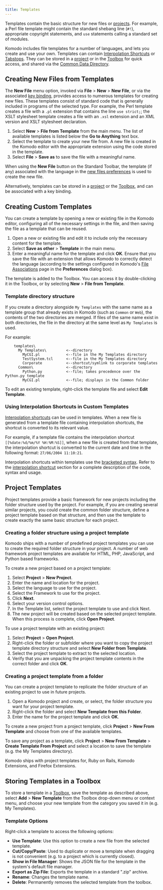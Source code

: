 ```yaml
---
title: Templates
---
```

Templates contain the basic structure for new files or [projects](#project_templates). For example, a Perl file template might contain the standard shebang line (`#!`), appropriate copyright statements, and `use` statements calling a standard set of modules.

Komodo includes file templates for a number of languages, and lets you create and use your own. Templates can contain [Interpolation Shortcuts](shortcuts.html) or [Tabstops](tabstops.html). They can be stored in a [project](project.html) or in the [Toolbox](toolbox.html) for quick access, and shared via the [Common Data Directory](prefs.html#Shared_Support).

<a name="templates_newmenu" id="templates_newmenu"></a>
## Creating New Files from Templates

The **New File** menu option, invoked via **File** > **New** > **New File**, or via the associated [key binding](prefs.html#Config_Key_Bindings), provides access to numerous templates for creating new files. These templates consist of standard code that is generally included in programs of the selected type. For example, the Perl template creates a file with a `.pl` extension that contains the line `use strict;`; the XSLT stylesheet template creates a file with an `.xsl` extension and an XML version and XSLT stylesheet declaration.

1. Select **New** > **File from Template** from the main menu. The list of available templates is listed below the **Go to Anything** text box.
2. Select the template to create your new file from. A new file is created in the Komodo editor with the appropriate extension using the code stored in the template.
3. Select **File** > **Save as** to save the file with a meaningful name.

When using the **New File** button on the Standard Toolbar, the template (if any) associated with the language in the [new files preferences](prefs.html#new_files) is used to create the new file.

Alternatively, templates can be stored in a [project](project.html) or the [Toolbox](toolbox.html), and can be associated with a key binding.

<a name="create_custom" id="create_custom"></a>
## Creating Custom Templates

You can create a template by opening a new or existing file in the Komodo editor, configuring all of the necessary settings in the file, and then saving the file as a template that can be reused.

1. Open a new or existing file and edit it to include only the necessary content for the template.
1. Select **Save as other** > **Template** in the main menu.
1. Enter a meaningful name for the template and click **OK**. Ensure that you save the file with an extension that allows Komodo to correctly detect the language (according to the settings configured in Komodo's [File Associations](prefs.html#File_Associations) page in the **Preferences** dialog box).

The template is added to the Toolbox. You can access it by double-clicking it in the Toolbox, or by selecting **New** > **File from Template**.

### Template directory structure

If you create a directory alongside `My Templates` with the same name as a template group that already exists in Komodo (such as `Common` or `Web`), the contents of the two directories are merged. If files of the same name exist in both directories, the file in the directory at the same level as `My Templates` is used.

For example:

```
    templates\
      My Templates\         <--directory
        MyCGI.pl            <--file in the My Templates directory
        TestSystem.tcl      <--file in the My Templates directory
        Corporate           <--shortcut/symlink to corporate templates
      Common\               <--directory
        Python.py           <--file; takes precedence over the Python.py template
        MyCGI.pl            <--file; displays in the Common folder

```

To edit an existing template, right-click the template file and select **Edit Template**.

<a name="template_variables" id="template_variables"></a>
### Using Interpolation Shortcuts in Custom Templates

[Interpolation shortcuts](shortcuts.html) can be used in templates. When a new file is generated from a template file containing interpolation shortcuts, the shortcut is converted to its relevant value.

For example, if a template file contains the interpolation shortcut `[[%date:%d/%m/%Y %H:%M:%S]]`, when a new file is created from that template, the interpolation shortcut is converted to the current date and time in the following format: `27/06/2004 11:10:21`.

Interpolation shortcuts within templates use the [bracketed syntax](shortcuts.html#basic). Refer to the [interpolation shortcut](shortcuts.html) section for a complete description of the code, syntax and usage.

<a name="project_templates" id="project_templates"></a>
## Project Templates

Project templates provide a basic framework for new projects including the folder structure used by the project. For example, if you are creating several similar projects, you could create the common folder structure, define a project template based on that structure, and then use the template to create exactly the same basic structure for each project.

### Creating a folder structure using a project template

Komodo ships with a number of predefined project templates you can use to create the required folder structure in your project. A number of web framework project templates are available for HTML, PHP, JavaScript, and Python based frameworks.

To create a new project based on a project template:

1. Select **Project** > **New Project**.
1. Enter the name and location for the project.
1. Select the language to use for the project.
1. Select the Framework to use for the project.
1. Click **Next**.
1. Select your version control options.
1. In the Template list, select the project template to use and click Next.
1. The new project will be created based on the selected project template. When this process is complete, click **Open Project**.

To use a project template with an existing project:

1. Select **Project** > **Open Project**.
1. Right-click the folder or subfolder where you want to copy the project template directory structure and select **New Folder from Template**.
1. Select the project template to extract to the selected location.
1. Verify that you are unpacking the project template contents in the correct folder and click **OK**.

### Creating a project template from a folder

You can create a project template to replicate the folder structure of an existing project to use in future projects.

1. Open a Komodo project and create, or select, the folder structure you want for your project template.
1. Right-click the folder and select **New Template from this Folder**.
1. Enter the name for the project template and click **OK**.

To create a new project from a project template, click **Project** > **New From Template** and choose from one of the available templates.

To save any project as a template, click **Project** > **New From Template** > **Create Template From Project** and select a location to save the template (e.g. the My Templates directory).

Komodo ships with project templates for, Ruby on Rails, Komodo Extensions, and Firefox Extensions.

<a name="templates_projtool" id="templates_projtool"></a>
## Storing Templates in a Toolbox

To store a template in a [Toolbox](toolbox.html), save the template as described above, select **Add** > **New Template** from the Toolbox drop-down menu or context menu, and choose your new template from the category you saved it in (e.g. My Templates).

<a name="templates_options" id="templates_options"></a>
### Template Options

Right-click a template to access the following options:

- **Use Template**: Use this option to create a new file from the selected template.
- **Cut/Copy/Paste**: Used to duplicate or move a template when dragging is not convenient (e.g. to a project which is currently closed).
- **Show in File Manager**: Shows the JSON file for the template in the system's default file manager.
- **Export as Zip File**: Exports the template in a standard ".zip" archive.
- **Rename**: Changes the template name.
- **Delete**: Permanently removes the selected template from the toolbox.
